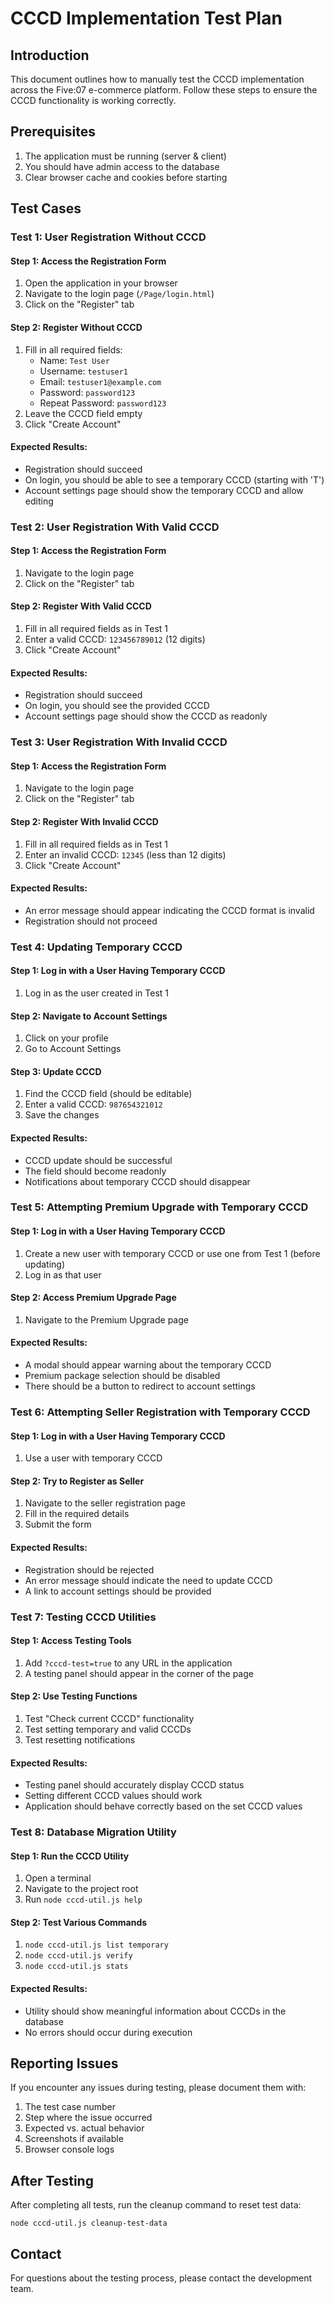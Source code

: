 # CCCD Implementation Test Plan

## Introduction

This document outlines how to manually test the CCCD implementation across the Five:07 e-commerce platform. Follow these steps to ensure the CCCD functionality is working correctly.

## Prerequisites

1. The application must be running (server & client)
2. You should have admin access to the database
3. Clear browser cache and cookies before starting

## Test Cases

### Test 1: User Registration Without CCCD

#### Step 1: Access the Registration Form
1. Open the application in your browser
2. Navigate to the login page (`/Page/login.html`)
3. Click on the "Register" tab

#### Step 2: Register Without CCCD
1. Fill in all required fields:
   - Name: `Test User`
   - Username: `testuser1`
   - Email: `testuser1@example.com`
   - Password: `password123`
   - Repeat Password: `password123`
2. Leave the CCCD field empty
3. Click "Create Account"

#### Expected Results:
- Registration should succeed
- On login, you should be able to see a temporary CCCD (starting with 'T')
- Account settings page should show the temporary CCCD and allow editing

### Test 2: User Registration With Valid CCCD

#### Step 1: Access the Registration Form
1. Navigate to the login page
2. Click on the "Register" tab

#### Step 2: Register With Valid CCCD
1. Fill in all required fields as in Test 1
2. Enter a valid CCCD: `123456789012` (12 digits)
3. Click "Create Account"

#### Expected Results:
- Registration should succeed
- On login, you should see the provided CCCD
- Account settings page should show the CCCD as readonly

### Test 3: User Registration With Invalid CCCD

#### Step 1: Access the Registration Form
1. Navigate to the login page
2. Click on the "Register" tab

#### Step 2: Register With Invalid CCCD
1. Fill in all required fields as in Test 1
2. Enter an invalid CCCD: `12345` (less than 12 digits)
3. Click "Create Account"

#### Expected Results:
- An error message should appear indicating the CCCD format is invalid
- Registration should not proceed

### Test 4: Updating Temporary CCCD

#### Step 1: Log in with a User Having Temporary CCCD
1. Log in as the user created in Test 1

#### Step 2: Navigate to Account Settings
1. Click on your profile
2. Go to Account Settings

#### Step 3: Update CCCD
1. Find the CCCD field (should be editable)
2. Enter a valid CCCD: `987654321012`
3. Save the changes

#### Expected Results:
- CCCD update should be successful
- The field should become readonly
- Notifications about temporary CCCD should disappear

### Test 5: Attempting Premium Upgrade with Temporary CCCD

#### Step 1: Log in with a User Having Temporary CCCD
1. Create a new user with temporary CCCD or use one from Test 1 (before updating)
2. Log in as that user

#### Step 2: Access Premium Upgrade Page
1. Navigate to the Premium Upgrade page

#### Expected Results:
- A modal should appear warning about the temporary CCCD
- Premium package selection should be disabled
- There should be a button to redirect to account settings

### Test 6: Attempting Seller Registration with Temporary CCCD

#### Step 1: Log in with a User Having Temporary CCCD
1. Use a user with temporary CCCD

#### Step 2: Try to Register as Seller
1. Navigate to the seller registration page
2. Fill in the required details
3. Submit the form

#### Expected Results:
- Registration should be rejected
- An error message should indicate the need to update CCCD
- A link to account settings should be provided

### Test 7: Testing CCCD Utilities

#### Step 1: Access Testing Tools
1. Add `?cccd-test=true` to any URL in the application
2. A testing panel should appear in the corner of the page

#### Step 2: Use Testing Functions
1. Test "Check current CCCD" functionality
2. Test setting temporary and valid CCCDs
3. Test resetting notifications

#### Expected Results:
- Testing panel should accurately display CCCD status
- Setting different CCCD values should work
- Application should behave correctly based on the set CCCD values

### Test 8: Database Migration Utility

#### Step 1: Run the CCCD Utility
1. Open a terminal
2. Navigate to the project root
3. Run `node cccd-util.js help`

#### Step 2: Test Various Commands
1. `node cccd-util.js list temporary`
2. `node cccd-util.js verify`
3. `node cccd-util.js stats`

#### Expected Results:
- Utility should show meaningful information about CCCDs in the database
- No errors should occur during execution

## Reporting Issues

If you encounter any issues during testing, please document them with:

1. The test case number
2. Step where the issue occurred
3. Expected vs. actual behavior
4. Screenshots if available
5. Browser console logs

## After Testing

After completing all tests, run the cleanup command to reset test data:
```
node cccd-util.js cleanup-test-data
```

## Contact

For questions about the testing process, please contact the development team.
